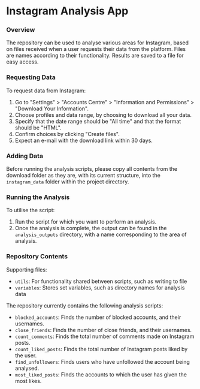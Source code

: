 # Instagram Analysis App

### Overview

The repository can be used to analyse various areas for Instagram, based on files received when a user requests their data from the platform. Files are names according to their functionality. Results are saved to a file for easy access.

### Requesting Data

To request data from Instagram:

1. Go to "Settings" > "Accounts Centre" > "Information and Permissions" > "Download Your Information".
2. Choose profiles and data range, by choosing to download all your data.
3. Specify that the date range should be "All time" and that the format should be "HTML".
4. Confirm choices by clicking "Create files".
5. Expect an e-mail with the download link within 30 days.

### Adding Data

Before running the analysis scripts, please copy all contents from the download folder as they are, with its current structure, into the `instagram_data` folder within the project directory.

### Running the Analysis

To utilise the script:

1. Run the script for which you want to perform an analysis.
2. Once the analysis is complete, the output can be found in the `analysis_outputs` directory, with a name corresponding to the area of analysis.

### Repository Contents

Supporting files:

- `utils`: For functionality shared between scripts, such as writing to file
- `variables`: Stores set variables, such as directory names for analysis data

The repository currently contains the following analysis scripts:

- `blocked_accounts`: Finds the number of blocked accounts, and their usernames.
- `close_friends`: Finds the number of close friends, and their usernames.
- `count_comments`: Finds the total number of comments made on Instagram posts.
- `count_liked_posts`: Finds the total number of Instagram posts liked by the user.
- `find_unfollowers`: Finds users who have unfollowed the account being analysed.
- `most_liked_posts`: Finds the accounts to which the user has given the most likes.
